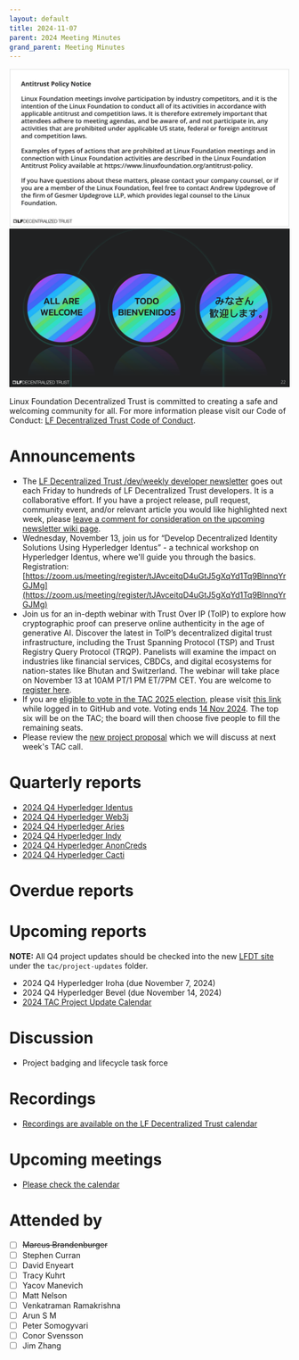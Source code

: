 ```yaml
---
layout: default
title: 2024-11-07
parent: 2024 Meeting Minutes
grand_parent: Meeting Minutes
---
```


![Antitrust Policy Notice](../images/antitrust-policy-notice.png "Antitrust Policy Notice")
![All are Welcome in the LF Decentralized Trust Community](../images/all-are-welcome.png "All are Welcome in the LF Decentralized Trust Community")

Linux Foundation Decentralized Trust is committed to creating a safe and welcoming community for all. For more information please visit our Code of Conduct: [LF Decentralized Trust Code of Conduct](../../governing-documents/code-of-conduct).

# Announcements
- The [LF Decentralized Trust /dev/weekly developer newsletter](https://wiki.hyperledger.org/pages/viewpage.action?pageId=39618905) goes out each Friday to hundreds of LF Decentralized Trust developers. It is a collaborative effort. If you have a project release, pull request, community event, and/or relevant article you would like highlighted next week, please [leave a comment for consideration on the upcoming newsletter wiki page](https://wiki.hyperledger.org/display/DR/2024).
-  Wednesday, November 13, join us for “Develop Decentralized Identity Solutions Using Hyperledger Identus” - a technical workshop on Hyperledger Identus, where we'll guide you through the basics. Registration: [https://zoom.us/meeting/register/tJAvceitqD4uGtJ5gXqYd1Tq9BlnnqYrGJMg](https://zoom.us/meeting/register/tJAvceitqD4uGtJ5gXqYd1Tq9BlnnqYrGJMg)
- Join us for an in-depth webinar with Trust Over IP (ToIP) to explore how cryptographic proof can preserve online authenticity in the age of generative AI. Discover the latest in ToIP’s decentralized digital trust infrastructure, including the Trust Spanning Protocol (TSP) and Trust Registry Query Protocol (TRQP). Panelists will examine the impact on industries like financial services, CBDCs, and digital ecosystems for nation-states like Bhutan and Switzerland.  The webinar will take place on November 13 at 10AM PT/1 PM ET/7PM CET. You are welcome to [register here](https://zoom.us/webinar/register/5517290227879/WN_SNCfevVlQximwuKelMCd2g#/registration).
- If you are [eligible to vote in the TAC 2025 election](https://lf-decentralized-trust.github.io/tac-eligibility-check/), please visit [this link](https://vote.heliosvoting.org/helios/e/2025-LF-Decentralized-Trust-TAC-election) while logged in to GitHub and vote. Voting ends [14 Nov 2024](../../member-info/election-timeline.md). The top six will be on the TAC; the board will then choose five people to fill the remaining seats.
- Please review the [new project proposal](https://github.com/LF-Decentralized-Trust/project-proposals/pull/23) which we will discuss at next week's TAC call.

# Quarterly reports
- [2024 Q4 Hyperledger Identus](https://github.com/LF-Decentralized-Trust/governance/pull/44)
- [2024 Q4 Hyperledger Web3j](https://github.com/LF-Decentralized-Trust/governance/pull/49)
- [2024 Q4 Hyperledger Aries](https://github.com/LF-Decentralized-Trust/governance/pull/67)
- [2024 Q4 Hyperledger Indy](https://github.com/LF-Decentralized-Trust/governance/pull/68)
- [2024 Q4 Hyperledger AnonCreds](https://github.com/LF-Decentralized-Trust/governance/pull/66)
- [2024 Q4 Hyperledger Cacti](https://github.com/LF-Decentralized-Trust/governance/pull/69)

# Overdue reports

# Upcoming reports
**NOTE:** All Q4 project updates should be checked into the new [LFDT site](https://github.com/lf-decentralized-trust/governance) under the `tac/project-updates` folder.

- 2024 Q4 Hyperledger Iroha (due November 7, 2024)
- 2024 Q4 Hyperledger Bevel (due November 14, 2024)
- [2024 TAC Project Update Calendar](../../project-updates/2024/2024-schedule)

# Discussion
- Project badging and lifecycle task force

# Recordings
- [Recordings are available on the LF Decentralized Trust calendar](https://zoom-lfx.platform.linuxfoundation.org/meetings/lf-decentralized-trust)

# Upcoming meetings
- [Please check the calendar](https://zoom-lfx.platform.linuxfoundation.org/meetings/lf-decentralized-trust)

# Attended by

- [ ] ~~Marcus Brandenburger~~
- [ ] Stephen Curran
- [ ] David Enyeart
- [ ] Tracy Kuhrt
- [ ] Yacov Manevich
- [ ] Matt Nelson
- [ ] Venkatraman Ramakrishna
- [ ] Arun S M
- [ ] Peter Somogyvari
- [ ] Conor Svensson
- [ ] Jim Zhang